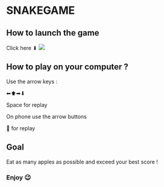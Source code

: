 # SNAKEGAME

<h2>How to launch the game</h2>
Click here ⬇
<img src="https://github.com/ryu-75/snakegame/assets/79263476/3c654292-6ec5-4790-a6bc-9678edf96b01"></img>

<h2>How to play on your computer ?</h2>
<p>Use the arrow keys : </p>
<p>⬅⬆➡⬇</p>
<p>Space for replay</p>

<p>On phone use the arrow buttons</p>
<p>🔄 for replay</p>

<h2>Goal</h2>
<p>Eat as many apples as possible and exceed your best score !</p>

<h3>Enjoy 😉</h3>
